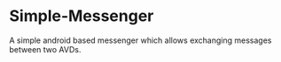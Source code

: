 # Simple-Messenger
A simple android based messenger which allows exchanging messages between two AVDs.
